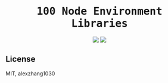 <h1 align="center"><samp>100 Node Environment Libraries</samp></h1>

<p align="center">
 <!-- progress start -->
<img src="https://img.shields.io/badge/progress-%201-purple.svg" />
<!-- progress end -->
 <a href="./List.md"> <img src="https://img.shields.io/badge/Node-Libraries-green.svg"  /></a>
</p>

## License 

MIT, alexzhang1030
